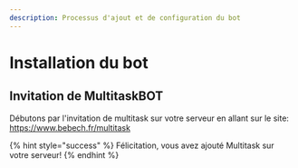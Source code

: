 ```yaml
---
description: Processus d'ajout et de configuration du bot
---
```


# Installation du bot

## Invitation de MultitaskBOT

Débutons par l'invitation de multitask sur votre serveur en allant sur le site: https://www.bebech.fr/multitask

{% hint style="success" %}
Félicitation, vous avez ajouté Multitask sur votre serveur!
{% endhint %}
